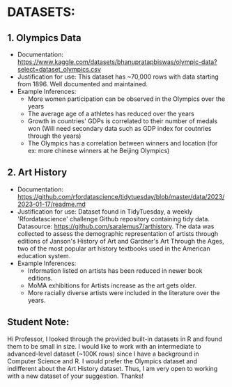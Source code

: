 # DATASETS:

## 1. Olympics Data 
* Documentation: https://www.kaggle.com/datasets/bhanupratapbiswas/olympic-data?select=dataset_olympics.csv
* Justification for use: This dataset has ~70,000 rows with data starting from 1896. Well documented and maintained.
* Example Inferences:
  * More women participation can be observed in the Olympics over the years
  * The average age of a athletes has reduced over the years
  * Growth in countries' GDPs is correlated to their number of medals won (Will need secondary data such as GDP index for coutnries through the years)
  * The Olympics has a correlation between winners and location (for ex: more chinese winners at he Beijing Olympics)


## 2. Art History
* Documentation: https://github.com/rfordatascience/tidytuesday/blob/master/data/2023/2023-01-17/readme.md
* Justification for use: Dataset found in TidyTuesday, a weekly 'Rfordatascience' challenge Github repository containing tidy data. Datasource: https://github.com/saralemus7/arthistory. The data was collected to assess the demographic representation of artists through editions of Janson's History of Art and Gardner's Art Through the Ages, two of the most popular art history textbooks used in the American education system.
* Example Inferences:
  * Information listed on artists has been reduced in newer book editions. 
  * MoMA exhibitions for Artists increase as the art gets older.
  * More racially diverse artists were included in the literature over the years.

  
## Student Note: 
Hi Professor, I looked through the provided built-in datasets in R and found them to be small in size. I would like to work with an intermediate to advanced-level dataset (~100K rows) since 
I have a background in Computer Science and R. I would prefer the Olympics dataset and indifferent about the Art History dataset. Thus, I am very open to working with a new dataset of your suggestion.
Thanks!
